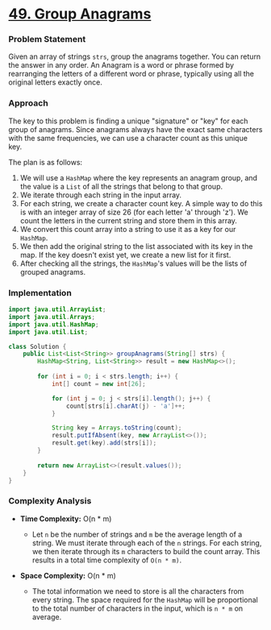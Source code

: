 # <a href="https://leetcode.com/problems/group-anagrams/" target="_blank">49. Group Anagrams</a>

### Problem Statement
Given an array of strings `strs`, group the anagrams together. You can return the answer in any order. An Anagram is a word or phrase formed by rearranging the letters of a different word or phrase, typically using all the original letters exactly once.

### Approach
The key to this problem is finding a unique "signature" or "key" for each group of anagrams. Since anagrams always have the exact same characters with the same frequencies, we can use a character count as this unique key.

The plan is as follows:
1.  We will use a `HashMap` where the key represents an anagram group, and the value is a `List` of all the strings that belong to that group.
2.  We iterate through each string in the input array.
3.  For each string, we create a character count key. A simple way to do this is with an integer array of size 26 (for each letter 'a' through 'z'). We count the letters in the current string and store them in this array.
4.  We convert this count array into a string to use it as a key for our `HashMap`.
5.  We then add the original string to the list associated with its key in the map. If the key doesn't exist yet, we create a new list for it first.
6.  After checking all the strings, the `HashMap`'s values will be the lists of grouped anagrams.

### Implementation
```java
import java.util.ArrayList;
import java.util.Arrays;
import java.util.HashMap;
import java.util.List;

class Solution {
    public List<List<String>> groupAnagrams(String[] strs) {
        HashMap<String, List<String>> result = new HashMap<>();
        
        for (int i = 0; i < strs.length; i++) {
            int[] count = new int[26];

            for (int j = 0; j < strs[i].length(); j++) {
                count[strs[i].charAt(j) - 'a']++;
            }

            String key = Arrays.toString(count);
            result.putIfAbsent(key, new ArrayList<>());
            result.get(key).add(strs[i]);
        }
        
        return new ArrayList<>(result.values());
    }
}
``` 

### Complexity Analysis
- **Time Complexity:** O(n * m)
  - Let `n` be the number of strings and `m` be the average length of a string. We must iterate through each of the `n` strings. For each string, we then iterate through its `m` characters to build the count array. This results in a total time complexity of `O(n * m)`.

- **Space Complexity:** O(n * m)
  - The total information we need to store is all the characters from every string. The space required for the `HashMap` will be proportional to the total number of characters in the input, which is `n * m` on average.
